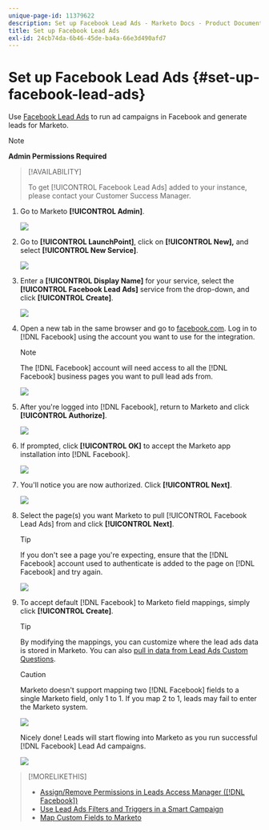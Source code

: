 ```yaml
---
unique-page-id: 11379622
description: Set up Facebook Lead Ads - Marketo Docs - Product Documentation
title: Set up Facebook Lead Ads
exl-id: 24cb74da-6b46-45de-ba4a-66e3d490afd7
---
```

# Set up Facebook Lead Ads {#set-up-facebook-lead-ads}

Use [Facebook Lead Ads](https://www.facebook.com/business/a/lead-ads) to run ad campaigns in Facebook and generate leads for Marketo.

>[!NOTE]
>
>**Admin Permissions Required**

>[!AVAILABILITY]
>
>To get [!UICONTROL Facebook Lead Ads] added to your instance, please contact your Customer Success Manager.

1. Go to Marketo **[!UICONTROL Admin]**.

   ![](assets/image2016-11-29-10-3a50-3a29.png)

1. Go to **[!UICONTROL LaunchPoint]**, click on **[!UICONTROL New],** and select **[!UICONTROL New Service]**.

   ![](assets/image2016-11-29-10-3a51-3a11.png)

1. Enter a **[!UICONTROL Display Name]** for your service, select the **[!UICONTROL Facebook Lead Ads]** service from the drop-down, and click **[!UICONTROL Create]**.

   ![](assets/image2016-11-29-10-3a51-3a47.png)

1. Open a new tab in the same browser and go to [facebook.com](https://www.facebook.com). Log in to [!DNL Facebook] using the account you want to use for the integration.

   >[!NOTE]
   >
   >The [!DNL Facebook] account will need access to all the [!DNL Facebook] business pages you want to pull lead ads from.

   ![](assets/image2016-11-29-10-3a52-3a29.png)

1. After you're logged into [!DNL Facebook], return to Marketo and click **[!UICONTROL Authorize]**.

   ![](assets/image2016-11-29-10-3a52-3a51.png)

1. If prompted, click **[!UICONTROL OK]** to accept the Marketo app installation into [!DNL Facebook].

   ![](assets/image2016-11-29-10-3a56-3a3.png)

1. You'll notice you are now authorized. Click **[!UICONTROL Next]**.

   ![](assets/image2016-11-29-10-3a56-3a28.png)

1. Select the page(s) you want Marketo to pull [!UICONTROL Facebook Lead Ads] from and click **[!UICONTROL Next]**.

   >[!TIP]
   >
   >If you don't see a page you're expecting, ensure that the [!DNL Facebook] account used to authenticate is added to the page on [!DNL Facebook] and try again.

   ![](assets/image2016-11-29-10-3a58-3a36.png)

1. To accept default [!DNL Facebook] to Marketo field mappings, simply click **[!UICONTROL Create]**.

   >[!TIP]
   >
   >By modifying the mappings, you can customize where the lead ads data is stored in Marketo. You can also [pull in data from Lead Ads Custom Questions](/help/marketo/product-docs/demand-generation/facebook/set-up-facebook-lead-ads/map-custom-fields-to-marketo.md).

   >[!CAUTION]
   >
   >Marketo doesn't support mapping two [!DNL Facebook] fields to a single Marketo field, only 1 to 1. If you map 2 to 1, leads may fail to enter the Marketo system.

   ![](assets/image2016-11-29-11-3a0-3a2.png)

   Nicely done! Leads will start flowing into Marketo as you run successful [!DNL Facebook] Lead Ad campaigns.

   ![](assets/image2016-11-29-12-3a32-3a54.png)

>[!MORELIKETHIS]
>
>* [Assign/Remove Permissions in Leads Access Manager ([!DNL Facebook])](https://www.facebook.com/business/help/540596413257598?id=735435806665862)
>* [Use Lead Ads Filters and Triggers in a Smart Campaign](/help/marketo/product-docs/demand-generation/facebook/use-lead-ads-filters-and-triggers-in-a-smart-campaign.md)
>* [Map Custom Fields to Marketo](/help/marketo/product-docs/demand-generation/facebook/set-up-facebook-lead-ads/map-custom-fields-to-marketo.md)
